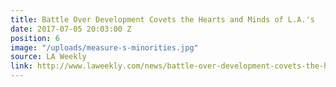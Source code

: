 ```yaml
---
title: Battle Over Development Covets the Hearts and Minds of L.A.'s
date: 2017-07-05 20:03:00 Z
position: 6
image: "/uploads/measure-s-minorities.jpg"
source: LA Weekly
link: http://www.laweekly.com/news/battle-over-development-covets-the-hearts-and-minds-of-las-minorities-7992660
---
```


